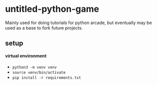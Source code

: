 # untitled-python-game
Mainly used for doing tutorials for python arcade, but eventually may be used as a base to fork future projects.

## setup
#### virtual environment
- `python3 -m venv venv`  
- `source venv/bin/activate`
- `pip install -r requirements.txt`

